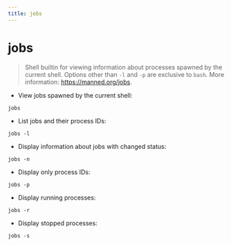 ```yaml
---
title: jobs
---
```

# jobs

> Shell builtin for viewing information about processes spawned by the current shell.
> Options other than `-l` and `-p` are exclusive to `bash`.
> More information: <https://manned.org/jobs>.

- View jobs spawned by the current shell:

`jobs`

- List jobs and their process IDs:

`jobs -l`

- Display information about jobs with changed status:

`jobs -n`

- Display only process IDs:

`jobs -p`

- Display running processes:

`jobs -r`

- Display stopped processes:

`jobs -s`
